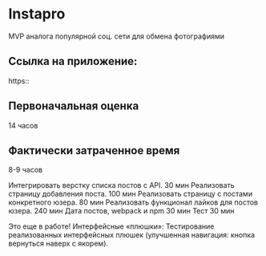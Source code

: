 # Instapro

MVP аналога популярной соц. сети для обмена фотографиями

## Ссылка на приложение:

https::

## Первоначальная оценка

14 часов

## Фактически затраченное время

8-9 часов


Интегрировать верстку списка постов с API. 30 мин 
Реализовать страницу добавления поста. 100 мин 
Реализовать страницу с постами конкретного юзера. 80 мин
Реализовать функционал лайков для постов юзера. 240 мин 
Дата постов, webpack и npm 30 мин 
Тест 30 мин


Это еще в работе!
Интерфейсные «плюшки»:
Тестирование реализованных интерфейсных плюшек (улучшенная навигация: кнопка вернуться наверх с якорем).
